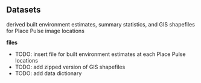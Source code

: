 ## Datasets
 derived built environment estimates, summary statistics, and GIS shapefiles for Place Pulse image locations
 
 **files** <br>
 - TODO: insert file for built environment estimates at each Place Pulse locations
 - TODO: add zipped version of GIS shapefiles
 - TODO: add data dictionary

